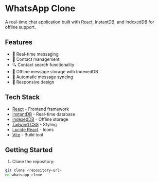 # WhatsApp Clone

A real-time chat application built with React, InstantDB, and IndexedDB for offline support.

## Features

- 💬 Real-time messaging
- 👤 Contact management
- 🔍 Contact search functionality
- 💾 Offline message storage with IndexedDB
- 🔄 Automatic message syncing
- 📱 Responsive design

## Tech Stack

- [React](https://reactjs.org/) - Frontend framework
- [InstantDB](https://instantdb.com/) - Real-time database
- [IndexedDB](https://developer.mozilla.org/en-US/docs/Web/API/IndexedDB_API) - Offline storage
- [Tailwind CSS](https://tailwindcss.com/) - Styling
- [Lucide React](https://lucide.dev/) - Icons
- [Vite](https://vitejs.dev/) - Build tool

## Getting Started

1. Clone the repository:
```bash
git clone <repository-url>
cd whatsapp-clone